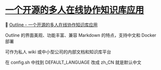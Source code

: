 # [一个开源的多人在线协作知识库应用](https://github.com/myogg/meek/issues/55)



📄 [Outline - 一个开源的多人在线协作知识库应用](https://github.com/outline/outline)

Outline 的界面美观、功能丰富、兼容 Markdown 的特点，支持中文和 Docker 部署

可作为私人 wiki 或中小型公司的内部文档和知识库平台

在 config.sh 中找到 DEFAULT_LANGUAGE 改成 zh_CN 就是默认中文

